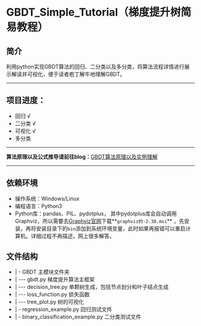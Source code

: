 # GBDT_Simple_Tutorial（梯度提升树简易教程）
## 简介
利用python实现GBDT算法的回归、二分类以及多分类，将算法流程详情进行展示解读并可视化，便于读者庖丁解牛地理解GBDT。
***
## 项目进度：
- 回归 √
- 二分类 √
- 可视化 √ 
- 多分类 
***
**算法原理以及公式推导请前往blog：**[GBDT算法原理以及实例理解](https://blog.csdn.net/zpalyq110/article/details/79527653)
***
## 依赖环境
- 操作系统：Windows/Linux
- 编程语言：Python3
- Python库：pandas、PIL、pydotplus，
 其中pydotplus库会自动调用Graphviz，所以需要去[Graphviz官网](https://graphviz.gitlab.io/_pages/Download/Download_windows.html)下载**`graphviz的-2.38.msi`**
，先安装，再将安装目录下的`bin`添加到系统环境变量，此时如果再报错可以重启计算机。详细过程不再描述，网上很多解答。
## 文件结构
- | - GBDT 主模块文件夹
- | --- gbdt.py 梯度提升算法主框架
- | --- decision_tree.py 单颗树生成，包括节点划分和叶子结点生成
- | --- loss_function.py 损失函数
- | --- tree_plot.py 树的可视化
- | - regression_example.py 回归测试文件
- | - binary_classification_example.py 二分类测试文件

